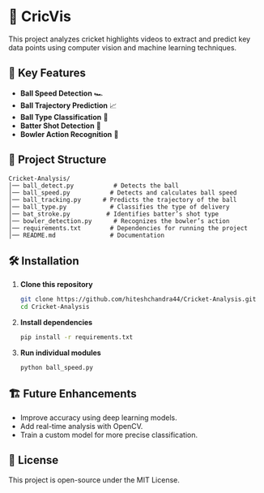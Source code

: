 # 🏏 CricVis

This project analyzes cricket highlights videos to extract and predict key data points using computer vision and machine learning techniques.

## 📌 Key Features  
- **Ball Speed Detection** 🏎️  
- **Ball Trajectory Prediction** 📈  
- **Ball Type Classification** 🎯  
- **Batter Shot Detection** 🏏  
- **Bowler Action Recognition** 🎥  

## 📂 Project Structure  

```
Cricket-Analysis/
│── ball_detect.py           # Detects the ball
│── ball_speed.py           # Detects and calculates ball speed 
│── ball_tracking.py      # Predicts the trajectory of the ball  
│── ball_type.py            # Classifies the type of delivery  
│── bat_stroke.py          # Identifies batter’s shot type  
│── bowler_detection.py      # Recognizes the bowler’s action  
│── requirements.txt        # Dependencies for running the project  
│── README.md               # Documentation  
```

## 🛠️ Installation  

1. **Clone this repository**  
   ```sh
   git clone https://github.com/hiteshchandra44/Cricket-Analysis.git
   cd Cricket-Analysis
   ```
2. **Install dependencies**  
   ```sh
   pip install -r requirements.txt
   ```
3. **Run individual modules**  
   ```sh
   python ball_speed.py
   ```

## 🏗️ Future Enhancements  
- Improve accuracy using deep learning models.  
- Add real-time analysis with OpenCV.  
- Train a custom model for more precise classification.  

## 📜 License  
This project is open-source under the MIT License.
